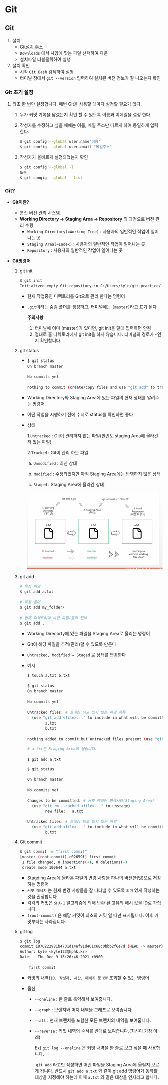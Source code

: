 # Git

## Git

1. 설치
   - [Git설치 주소](https://git-scm.com/)
   - `Downloads` 에서 사양에 맞는 파일 선택하여 다운
   - 설치파일 더블클릭하여 실행
2. 설치 확인
   - 시작 `Git Bash` 검색하여 실행
   - 터미널 창에서 `git --version` 입력하여 설치된 버전 정보가 잘 나오는지 확인

### Git 초기 설정

1. 최초 한 번만 설정합니다. 매번 Git을 사용할 대마다 설정할 필요가 없다.

   1. 누가 커밋 기록을 남겼는지 확인 할 수 있도록 이름과 이메일을 설정 한다.

   2. 작성자를 수정하고 싶을 때에는 이름, 메일 주소만 다르게 하여 동일하게 입력 한다.

      ```bash
      $ git config --global user.name"이름"
      $ git config --global user.email "메일주소"
      ```

   3. 작성자가 올바르게 설정되었는지 확인

      ```bash
      $ git config --global -l
      또는
      $ git congig --global --list
      ```

### Git?

- **Git이란?**

  - 분산 버전 관리 시스템.
  - **Working Directory → Staging Area → Repository** 의 과정으로 버전 관리 수행
    - `Working Directory(=Working Tree)` : 사용자의 일반적인 작업이 일어나는 곳
    - `Staging Area(=Index)` : 사용자의 일반적인 작업이 일어나는 곳
    - `Repository` : 사용자의 일반적인 작업이 일어나는 곳

- **Git명령어**

  1. git init

     ```bash
     $ git init
     Initialized empty Git repository in C:/Users/kyle/git-practice/.git/
     ```

     - 현재 작업중인 디렉토리를 Git으로 관리 한다는 명령어

     - `.git`이라는 숨김 폴더를 생성하고, 터미널에는 `(master)`라고 표기 된다

       **주의사항**

       1. 터미널에 이미 (master)가 있다면, git init을 덜대 입력하면 안됨
       2. 절대로 홈 디렉토리에서 git init을 하지 않습니다. 터미널의 경로가 `~`인지 확인합니다.

  2. git status

     - ```bash
       $ git status
       On branch master
       
       No commits yet
       
       nothing to commit (create/copy files and use "git add" to track)
       ```

     - Working Directory와 Staging Area에 있는 파일의 현재 상태를 알려주는 명령어

     - 어떤 작업을 시행하기 전에 수시로 status를 확인하면 좋다

     - 상태

       1.`Untracked` : Git이 관리하지 않는 파일(한번도 staging Area에 올라간 적 없는 파일)

       2.`Tracked` : Git이 관리 하는 파일

       ​	a. `Unmodified` : 최신 상태

       ​	b. `Modified` : 수정되었지만 아직 Staging Area에는 반영하지 않은 상태

       ​	c. `Staged` : Staging Area에 올라간 상태

       ![git](git정리2.assets/git.png)

  3. git add

     ```bash
     # 특정 파일
     $ git add a.txt
     
     # 특정 폴더
     $ git add my_folder/
     
     # 현재 디렉토리에 속한 파일/폴더 전부
     $ git add .
     ```

     - Working Direcorty에 있는 파일을 Staging Area로 올리는 명령어

     - Git이 해당 파일을 추적(관리)할 수 있도록 만든다

     - `Untracked, Modified → Staged` 로 상태를 변경한다

     - 예시

       ```bash
       $ touch a.txt b.txt
       
       $ git status
       On branch master
       
       No commits yet
       
       Untracked files: # 트래킹 되고 있지 않는 파일 목록
         (use "git add <file>..." to include in what will be committed)
               a.txt
               b.txt
       
       nothing added to commit but untracked files present (use "git add" to track)
       ```

       ```bash
       # a.txt만 Staging Area에 올립니다.
       
       $ git add a.txt
       ```

       ```bash
       $ git status
       
       On branch master
       
       No commits yet
       
       Changes to be committed: # 커밋 예정인 변경사항(Staging Area)
         (use "git rm --cached <file>..." to unstage)
               new file:   a.txt
       
       Untracked files: # 트래킹 되고 있지 않은 파일
         (use "git add <file>..." to include in what will be committed)
               b.txt
       ```

  4. Git commit

     ``` bash
     $ git commit -m "first commit"
     [master (root-commit) c02659f] first commit
      1 file changed, 0 insertions(+), 0 deletions(-)
      create mode 100644 a.txt
     ```

     - Stagding Area에 올라온 파일의 변경 사항을 하나의 버전(커밋)으로 저장하는 명령어
     - `커밋 메세지` 는 현재 변경 사항들을 잘 나타낼 수 있도록 `의미` 있게 작성하는 것을 권장합니다
     - 각각의 커밋은 `SHA-1` 알고리즘에 의해 반환 된 고유의 해시 값을 ID로 가집니다.
     - `(root-commit)` 은 해당 커밋이 최초의 커밋 일 때만 표시됩니다. 이후 커밋부터는 사라집니다.

  5. git log

     ```bash
     $ git log
     commit 1870222981b4731d14ef91d401c68c0bbb2f6e7d (HEAD -> master)
     Author: kyle <kyle123@hphk.kr>
     Date:   Thu Dec 9 15:26:46 2021 +0900
     
         first commit
     ```

     - 커밋의 내역(`ID, 작성자, 시간, 메세지 등` )을 조회할 수 있는 명령어

     - 옵션

       * `--oneline` : 한 줄로 축약해서 보여줍니다.

       * `--graph` : 브랜치와 머지 내역을 그래프로 보여줍니다.

       * `--all` : 현재 브랜치를 포함한 모든 브랜치의 내역을 보여줍니다.

       * `--reverse` : 커밋 내역의 순서를 반대로 보여줍니다.(최신이 가장 아래)

         Ex) `git log --oneline` 은 커밋 내역을 한 줄로 보고 싶을 때 사용합니다.

         ​	`git add` 라고만 작성하면 어떤 파일을 Staging Area에 올릴지 모르게 됩니다. 반드시 `git add a.txt` 와 같이 git add 명령어가 동작할 대상을 지정해야 하는데 이때 `a.txt` 와 같은 대상을 인자라고 합니다.

